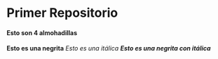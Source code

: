 # Primer Repositorio
#### Esto son 4 almohadillas
**Esto es una negrita**
*Esto es una itálica*
**_Esto es una negrita con itálica_**